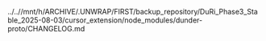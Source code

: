 ../..//mnt/h/ARCHIVE/.UNWRAP/FIRST/backup_repository/DuRi_Phase3_Stable_2025-08-03/cursor_extension/node_modules/dunder-proto/CHANGELOG.md